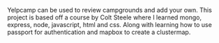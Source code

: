 Yelpcamp can be used to review campgrounds and add your own. 
This project is based off a course by Colt Steele where I learned mongo, express, node, javascript, html and css. 
Along with learning how to use passport for authentication and mapbox to create a clustermap. 

